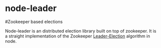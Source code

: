 node-leader
===========

#Zookeeper based elections

Node-leader is an distributed election library built on top of zookeeper. It is
a straight implementation of the Zookeeper
[Leader-Election](http://zookeeper.apache.org/doc/trunk/recipes.html#sc_leaderElection)
algorithm in node.
